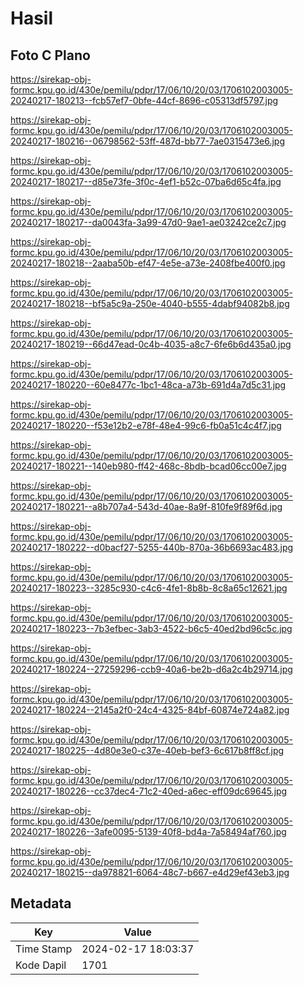 # Hasil

## Foto C Plano

https://sirekap-obj-formc.kpu.go.id/430e/pemilu/pdpr/17/06/10/20/03/1706102003005-20240217-180213--fcb57ef7-0bfe-44cf-8696-c05313df5797.jpg

https://sirekap-obj-formc.kpu.go.id/430e/pemilu/pdpr/17/06/10/20/03/1706102003005-20240217-180216--06798562-53ff-487d-bb77-7ae0315473e6.jpg

https://sirekap-obj-formc.kpu.go.id/430e/pemilu/pdpr/17/06/10/20/03/1706102003005-20240217-180217--d85e73fe-3f0c-4ef1-b52c-07ba6d65c4fa.jpg

https://sirekap-obj-formc.kpu.go.id/430e/pemilu/pdpr/17/06/10/20/03/1706102003005-20240217-180217--da0043fa-3a99-47d0-9ae1-ae03242ce2c7.jpg

https://sirekap-obj-formc.kpu.go.id/430e/pemilu/pdpr/17/06/10/20/03/1706102003005-20240217-180218--2aaba50b-ef47-4e5e-a73e-2408fbe400f0.jpg

https://sirekap-obj-formc.kpu.go.id/430e/pemilu/pdpr/17/06/10/20/03/1706102003005-20240217-180218--bf5a5c9a-250e-4040-b555-4dabf94082b8.jpg

https://sirekap-obj-formc.kpu.go.id/430e/pemilu/pdpr/17/06/10/20/03/1706102003005-20240217-180219--66d47ead-0c4b-4035-a8c7-6fe6b6d435a0.jpg

https://sirekap-obj-formc.kpu.go.id/430e/pemilu/pdpr/17/06/10/20/03/1706102003005-20240217-180220--60e8477c-1bc1-48ca-a73b-691d4a7d5c31.jpg

https://sirekap-obj-formc.kpu.go.id/430e/pemilu/pdpr/17/06/10/20/03/1706102003005-20240217-180220--f53e12b2-e78f-48e4-99c6-fb0a51c4c4f7.jpg

https://sirekap-obj-formc.kpu.go.id/430e/pemilu/pdpr/17/06/10/20/03/1706102003005-20240217-180221--140eb980-ff42-468c-8bdb-bcad06cc00e7.jpg

https://sirekap-obj-formc.kpu.go.id/430e/pemilu/pdpr/17/06/10/20/03/1706102003005-20240217-180221--a8b707a4-543d-40ae-8a9f-810fe9f89f6d.jpg

https://sirekap-obj-formc.kpu.go.id/430e/pemilu/pdpr/17/06/10/20/03/1706102003005-20240217-180222--d0bacf27-5255-440b-870a-36b6693ac483.jpg

https://sirekap-obj-formc.kpu.go.id/430e/pemilu/pdpr/17/06/10/20/03/1706102003005-20240217-180223--3285c930-c4c6-4fe1-8b8b-8c8a65c12621.jpg

https://sirekap-obj-formc.kpu.go.id/430e/pemilu/pdpr/17/06/10/20/03/1706102003005-20240217-180223--7b3efbec-3ab3-4522-b6c5-40ed2bd96c5c.jpg

https://sirekap-obj-formc.kpu.go.id/430e/pemilu/pdpr/17/06/10/20/03/1706102003005-20240217-180224--27259296-ccb9-40a6-be2b-d6a2c4b29714.jpg

https://sirekap-obj-formc.kpu.go.id/430e/pemilu/pdpr/17/06/10/20/03/1706102003005-20240217-180224--2145a2f0-24c4-4325-84bf-60874e724a82.jpg

https://sirekap-obj-formc.kpu.go.id/430e/pemilu/pdpr/17/06/10/20/03/1706102003005-20240217-180225--4d80e3e0-c37e-40eb-bef3-6c617b8ff8cf.jpg

https://sirekap-obj-formc.kpu.go.id/430e/pemilu/pdpr/17/06/10/20/03/1706102003005-20240217-180226--cc37dec4-71c2-40ed-a6ec-eff09dc69645.jpg

https://sirekap-obj-formc.kpu.go.id/430e/pemilu/pdpr/17/06/10/20/03/1706102003005-20240217-180226--3afe0095-5139-40f8-bd4a-7a58494af760.jpg

https://sirekap-obj-formc.kpu.go.id/430e/pemilu/pdpr/17/06/10/20/03/1706102003005-20240217-180215--da978821-6064-48c7-b667-e4d29ef43eb3.jpg


## Metadata

| Key        | Value               |
| ---------- | ------------------- |
| Time Stamp | 2024-02-17 18:03:37 |
| Kode Dapil | 1701                |



